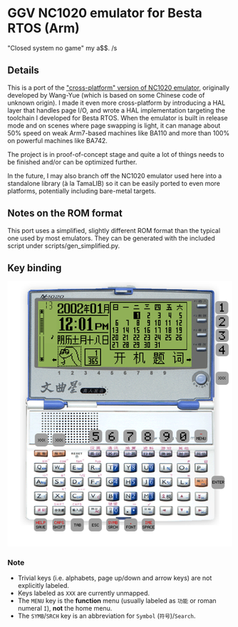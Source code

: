 # GGV NC1020 emulator for Besta RTOS (Arm)

"Closed system no game" my a$$. /s

## Details

This is a port of the ["cross-platform" version of NC1020 emulator](https://github.com/Wang-Yue/NC1020), originally developed by Wang-Yue (which is based on some Chinese code of unknown origin). I made it even more cross-platform by introducing a HAL layer that handles page I/O, and wrote a HAL implementation targeting the toolchain I developed for Besta RTOS. When the emulator is built in release mode and on scenes where page swapping is light, it can manage about 50% speed on weak Arm7-based machines like BA110 and more than 100% on powerful machines like BA742.

The project is in proof-of-concept stage and quite a lot of things needs to be finished and/or can be optimized further.

In the future, I may also branch off the NC1020 emulator used here into a standalone library (à la TamaLIB) so it can be easily ported to even more platforms, potentially including bare-metal targets.

## Notes on the ROM format

This port uses a simplified, slightly different ROM format than the typical one used by most emulators. They can be generated with the included script under scripts/gen_simplified.py.

## Key binding

![aaa](./docs/keymap.png)

### Note

- Trivial keys (i.e. alphabets, page up/down and arrow keys) are not explicitly labeled.
- Keys labeled as `XXX` are currently unmapped.
- The `MENU` key is the **function** menu (usually labeled as `功能` or roman numeral `I`), **not** the home menu.
- The `SYMB`/`SRCH` key is an abbreviation for `Symbol` (`符号`)/`Search`.
